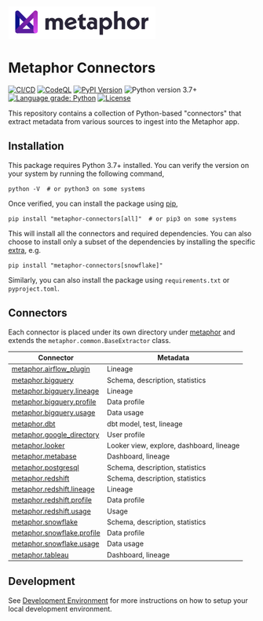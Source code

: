 <img src="./logo.png" width="300" />

# Metaphor Connectors

[![CI/CD](https://github.com/MetaphorData/connectors/actions/workflows/cicd.yml/badge.svg)](https://github.com/MetaphorData/connectors/actions/workflows/cicd.yml)
[![CodeQL](https://github.com/MetaphorData/connectors/workflows/CodeQL/badge.svg)](https://github.com/MetaphorData/connectors/actions/workflows/codeql-analysis.yml)
[![PyPI Version](https://img.shields.io/pypi/v/metaphor-connectors)](https://pypi.org/project/metaphor-connectors/)
![Python version 3.7+](https://img.shields.io/badge/python-3.7%2B-blue)
[![Language grade: Python](https://img.shields.io/lgtm/grade/python/g/MetaphorData/connectors.svg?logo=lgtm&logoWidth=18)](https://lgtm.com/projects/g/MetaphorData/connectors/context:python)
[![License](https://img.shields.io/github/license/MetaphorData/connectors)](https://github.com/MetaphorData/connectors/blob/master/LICENSE)

This repository contains a collection of Python-based "connectors" that extract metadata from various sources to ingest into the Metaphor app.

## Installation

This package requires Python 3.7+ installed. You can verify the version on your system by running the following command,

```shell
python -V  # or python3 on some systems
```

Once verified, you can install the package using [pip](https://docs.python.org/3/installing/index.html),

```shell
pip install "metaphor-connectors[all]"  # or pip3 on some systems
```

This will install all the connectors and required dependencies. You can also choose to install only a subset of the dependencies by installing the specific [extra](https://packaging.python.org/tutorials/installing-packages/#installing-setuptools-extras), e.g.

```shell
pip install "metaphor-connectors[snowflake]"
```

Similarly, you can also install the package using `requirements.txt` or `pyproject.toml`.

## Connectors

Each connector is placed under its own directory under [metaphor](./metaphor) and extends the `metaphor.common.BaseExtractor` class.

| Connector                                                          | Metadata                                 |
|--------------------------------------------------------------------|------------------------------------------|  
| [metaphor.airflow_plugin](metaphor/airflow_plugin/README.md)       | Lineage                                  |
| [metaphor.bigquery](metaphor/bigquery/README.md)                   | Schema, description, statistics          |
| [metaphor.bigquery.lineage](metaphor/bigquery/lineage/README.md)   | Lineage                                  |
| [metaphor.bigquery.profile](metaphor/bigquery/profile/README.md)   | Data profile                             |
| [metaphor.bigquery.usage](metaphor/bigquery/usage/README.md)       | Data usage                               |
| [metaphor.dbt](metaphor/dbt/README.md)                             | dbt model, test, lineage                 |
| [metaphor.google_directory](metaphor/google_directory/README.md)   | User profile                             |
| [metaphor.looker](metaphor/looker/README.md)                       | Looker view, explore, dashboard, lineage |
| [metaphor.metabase](metaphor/metabase/README.md)                   | Dashboard, lineage                       |
| [metaphor.postgresql](metaphor/postgresql/README.md)               | Schema, description, statistics          |
| [metaphor.redshift](metaphor/redshift/README.md)                   | Schema, description, statistics          |
| [metaphor.redshift.lineage](metaphor/redshift/lineage/README.md)   | Lineage                                  |
| [metaphor.redshift.profile](metaphor/redshift/profile/README.md)   | Data profile                             |
| [metaphor.redshift.usage](metaphor/redshift/usage/README.md)       | Usage                                    |
| [metaphor.snowflake](metaphor/snowflake/README.md)                 | Schema, description, statistics          |
| [metaphor.snowflake.profile](metaphor/snowflake/profile/README.md) | Data profile                             |
| [metaphor.snowflake.usage](metaphor/snowflake/usage/README.md)     | Data usage                               |
| [metaphor.tableau](metaphor/tableau/README.md)                     | Dashboard, lineage                       |

## Development

See [Development Environment](docs/develop.md) for more instructions on how to setup your local development environment.

